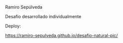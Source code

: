 Ramiro Sepúlveda

Desafio desarrollado individualmente


Deploy:

https://ramiro-sepulveda.github.io/desafio-natural-pic/
